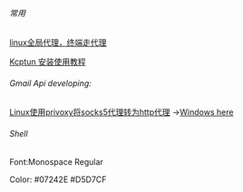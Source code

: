######  常用
[linux全局代理，终端走代理](https://blog.csdn.net/weixin_38830346/article/details/85228753)

[Kcptun 安装使用教程](https://www.moewah.com/archives/1249.html)

###### Gmail Api developing:

[Linux使用privoxy将socks5代理转为http代理](https://www.36nu.com/post/294)
->[Windows here](https://blog.csdn.net/weixin_43619065/article/details/97437955)

###### Shell
Font:Monospace Regular

Color: #07242E  #D5D7CF
